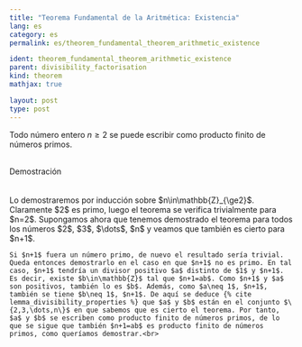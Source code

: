 ```yaml
---
title: "Teorema Fundamental de la Aritmética: Existencia"
lang: es
category: es
permalink: es/theorem_fundamental_theorem_arithmetic_existence

ident: theorem_fundamental_theorem_arithmetic_existence
parent: divisibility_factorisation
kind: theorem
mathjax: true

layout: post
type: post
---
```


<div>

Todo número entero $n\ge 2$ se puede escribir como producto finito de números primos.<br><br>

<div class="bcblue boxdissap">
    Demostración
</div><br><br>

<div class="dissap">
    Lo demostraremos por inducción sobre $n\in\mathbb{Z}_{\ge2}$. Claramente $2$ es primo, luego el teorema se verifica trivialmente para $n=2$. Supongamos ahora que tenemos demostrado el teorema para todos los números $2$, $3$, $\dots$, $n$ y veamos que también es cierto para $n+1$.<br>

    Si $n+1$ fuera un número primo, de nuevo el resultado sería trivial. Queda entonces demostrarlo en el caso en que $n+1$ no es primo. En tal caso, $n+1$ tendría un divisor positivo $a$ distinto de $1$ y $n+1$. Es decir, existe $b\in\mathbb{Z}$ tal que $n+1=ab$. Como $n+1$ y $a$ son positivos, también lo es $b$. Además, como $a\neq 1$, $n+1$, también se tiene $b\neq 1$, $n+1$. De aquí se deduce {% cite lemma_divisibility_properties %} que $a$ y $b$ están en el conjunto $\{2,3,\dots,n\}$ en que sabemos que es cierto el teorema. Por tanto, $a$ y $b$ se escriben como producto finito de números primos, de lo que se sigue que también $n+1=ab$ es producto finito de números primos, como queríamos demostrar.<br>
</div>

</div>